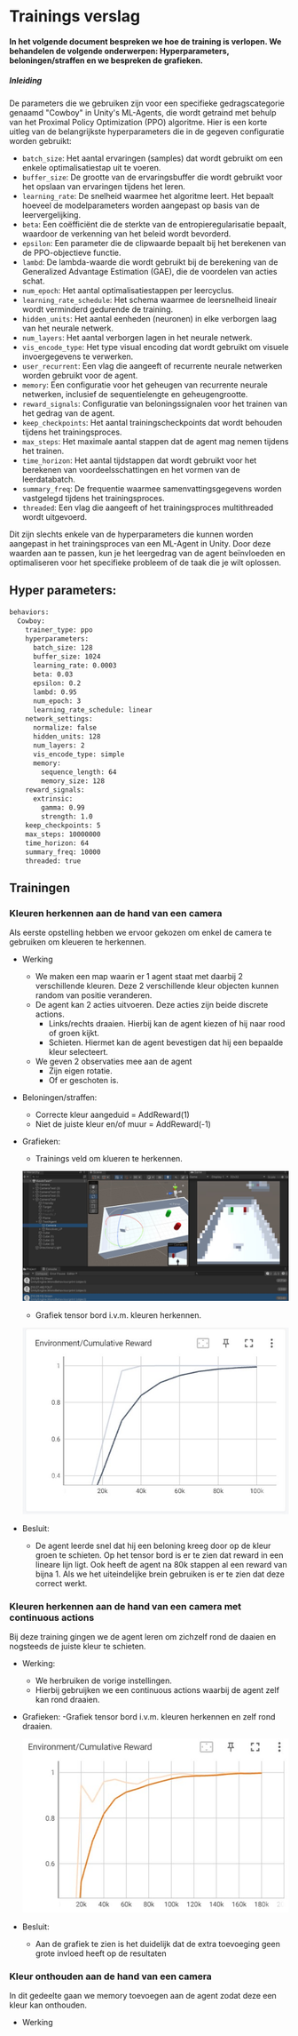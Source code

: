 # Trainings verslag
#### In het volgende document bespreken we hoe de training is verlopen. We behandelen de volgende onderwerpen: Hyperparameters, beloningen/straffen en we bespreken de grafieken.

##### Inleiding
De parameters die we gebruiken zijn voor een specifieke gedragscategorie genaamd "Cowboy" in Unity's ML-Agents, die wordt getraind met behulp van het Proximal Policy Optimization (PPO) algoritme. Hier is een korte uitleg van de belangrijkste hyperparameters die in de gegeven configuratie worden gebruikt:

- `batch_size`: Het aantal ervaringen (samples) dat wordt gebruikt om een enkele optimalisatiestap uit te voeren.
- `buffer_size`: De grootte van de ervaringsbuffer die wordt gebruikt voor het opslaan van ervaringen tijdens het leren.
- `learning_rate`: De snelheid waarmee het algoritme leert. Het bepaalt hoeveel de modelparameters worden aangepast op basis van de leervergelijking.
- `beta`: Een coëfficiënt die de sterkte van de entropieregularisatie bepaalt, waardoor de verkenning van het beleid wordt bevorderd.
- `epsilon`: Een parameter die de clipwaarde bepaalt bij het berekenen van de PPO-objectieve functie.
- `lambd`: De lambda-waarde die wordt gebruikt bij de berekening van de Generalized Advantage Estimation (GAE), die de voordelen van acties schat.
- `num_epoch`: Het aantal optimalisatiestappen per leercyclus.
- `learning_rate_schedule`: Het schema waarmee de leersnelheid lineair wordt verminderd gedurende de training.
- `hidden_units`: Het aantal eenheden (neuronen) in elke verborgen laag van het neurale netwerk.
- `num_layers`: Het aantal verborgen lagen in het neurale netwerk.
- `vis_encode_type`: Het type visual encoding dat wordt gebruikt om visuele invoergegevens te verwerken.
- `user_recurrent`: Een vlag die aangeeft of recurrente neurale netwerken worden gebruikt voor de agent.
- `memory`: Een configuratie voor het geheugen van recurrente neurale netwerken, inclusief de sequentielengte en geheugengrootte.
- `reward_signals`: Configuratie van beloningssignalen voor het trainen van het gedrag van de agent.
- `keep_checkpoints`: Het aantal trainingscheckpoints dat wordt behouden tijdens het trainingsproces.
- `max_steps`: Het maximale aantal stappen dat de agent mag nemen tijdens het trainen.
- `time_horizon`: Het aantal tijdstappen dat wordt gebruikt voor het berekenen van voordeelsschattingen en het vormen van de leerdatabatch.
- `summary_freq`: De frequentie waarmee samenvattingsgegevens worden vastgelegd tijdens het trainingsproces.
- `threaded`: Een vlag die aangeeft of het trainingsproces multithreaded wordt uitgevoerd.

Dit zijn slechts enkele van de hyperparameters die kunnen worden aangepast in het trainingsproces van een ML-Agent in Unity. Door deze waarden aan te passen, kun je het leergedrag van de agent beïnvloeden en optimaliseren voor het specifieke probleem of de taak die je wilt oplossen.

## Hyper parameters:
```
behaviors:
  Cowboy:
    trainer_type: ppo
    hyperparameters:
      batch_size: 128
      buffer_size: 1024
      learning_rate: 0.0003
      beta: 0.03
      epsilon: 0.2
      lambd: 0.95
      num_epoch: 3
      learning_rate_schedule: linear
    network_settings:
      normalize: false
      hidden_units: 128
      num_layers: 2
      vis_encode_type: simple
      memory:
        sequence_length: 64
        memory_size: 128
    reward_signals:
      extrinsic:
        gamma: 0.99
        strength: 1.0
    keep_checkpoints: 5
    max_steps: 10000000
    time_horizon: 64
    summary_freq: 10000
    threaded: true
```
## Trainingen

### Kleuren herkennen aan de hand van een camera
Als eerste opstelling hebben we ervoor gekozen om enkel de camera te gebruiken om kleueren te herkennen.

- Werking
	- We maken een map waarin er 1 agent staat met daarbij 2 verschillende kleuren. Deze 2 verschillende kleur objecten kunnen random van positie veranderen.
	- De agent kan 2 acties uitvoeren. Deze acties zijn beide discrete actions.
		- Links/rechts draaien. Hierbij kan de agent kiezen of hij naar rood of groen kijkt.
		- Schieten. Hiermet kan de agent bevestigen dat hij een bepaalde kleur selecteert.
	- We geven 2 observaties mee aan de agent
		- Zijn eigen rotatie.
		- Of er geschoten is.
- Beloningen/straffen:
	- Correcte kleur aangeduid = AddReward(1)
	- Niet de juiste kleur en/of muur = AddReward(-1)
- Grafieken:
	- Trainings veld om klueren te herkennen.
	
	![image](https://github.com/AP-IT-GH/eindproject-Bullet-Time-VR/blob/main/Images/Training/Camera_1.jpg)
	- Grafiek tensor bord i.v.m. kleuren herkennen.
	
	![image](https://github.com/AP-IT-GH/eindproject-Bullet-Time-VR/blob/main/Images/Training/Camera_2t.jpg)
- Besluit:
	- De agent leerde snel dat hij een beloning kreeg door op de kleur groen te schieten. Op het tensor bord is er te zien dat reward in een lineare lijn ligt. Ook heeft de agent na 80k stappen al een reward van bijna 1. Als we het uiteindelijke brein gebruiken is er te zien dat deze correct werkt.

### Kleuren herkennen aan de hand van een camera met continuous actions
Bij deze training gingen we de agent leren om zichzelf rond de daaien en nogsteeds de juiste kleur te schieten.

- Werking:
	- We herbruiken de vorige instellingen.
	- Hierbij gebruijken we een continuous actions waarbij de agent zelf kan rond draaien.
- Grafieken:
	-Grafiek tensor bord i.v.m. kleuren herkennen en zelf rond draaien.
	
	![image](https://github.com/AP-IT-GH/eindproject-Bullet-Time-VR/blob/main/Images/Training/Camera_3t.jpg)
- Besluit:
	- Aan de grafiek te zien is het duidelijk dat de extra toevoeging geen grote invloed heeft op de resultaten

### Kleur onthouden aan de hand van een camera
In dit gedeelte gaan we memory toevoegen aan de agent zodat deze een kleur kan onthouden.
- Werking
